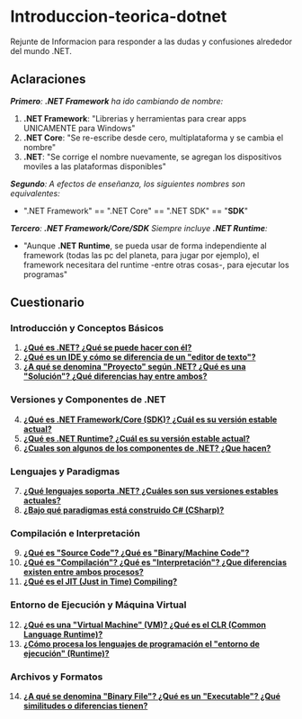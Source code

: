 # Introduccion-teorica-dotnet

Rejunte de Informacion para responder a las dudas y confusiones alrededor del mundo .NET.

## Aclaraciones

_**Primero**: **.NET Framework** ha ido cambiando de nombre:_

1) **.NET Framework**: "Librerias y herramientas para crear apps UNICAMENTE para Windows"
2) **.NET Core**: "Se re-escribe desde cero, multiplataforma y se cambia el nombre"
3) **.NET**: "Se corrige el nombre nuevamente, se agregan los dispositivos moviles a las plataformas disponibles"

_**Segundo**: A efectos de enseñanza, los siguientes nombres son equivalentes:_

- ".NET Framework" ==  ".NET Core" == ".NET SDK" == "**SDK**"

_**Tercero**: **.NET Framework/Core/SDK** Siempre incluye **.NET Runtime**:_

- "Aunque **.NET Runtime**, se pueda usar de forma independiente al framework (todas las pc del planeta, para jugar por ejemplo), el framework necesitara del runtime -entre otras cosas-, para ejecutar los programas"

## Cuestionario

### Introducción y Conceptos Básicos

1. [**¿Qué es .NET? ¿Qué se puede hacer con él?**](https://github.com/estebanmatias92/introduccion-teorica-dotnet/blob/main/answers/question_1.md)
2. [**¿Qué es un IDE y cómo se diferencia de un "editor de texto"?**](https://github.com/estebanmatias92/introduccion-teorica-dotnet/blob/main/answers/question_2.md)
3. [**¿A qué se denomina "Proyecto" según .NET? ¿Qué es una "Solución"? ¿Qué diferencias hay entre ambos?**](https://github.com/estebanmatias92/introduccion-teorica-dotnet/blob/main/answers/question_3.md)

### Versiones y Componentes de .NET

4. [**¿Qué es .NET Framework/Core (SDK)? ¿Cuál es su versión estable actual?**](https://github.com/estebanmatias92/introduccion-teorica-dotnet/blob/main/answers/question_4.md)
5. [**¿Qué es .NET Runtime? ¿Cuál es su versión estable actual?**](https://github.com/estebanmatias92/introduccion-teorica-dotnet/blob/main/answers/question_5.md)
6. [**¿Cuales son algunos de los componentes de .NET? ¿Que hacen?**](https://github.com/estebanmatias92/introduccion-teorica-dotnet/blob/main/answers/question_6.md)

### Lenguajes y Paradigmas

7. [**¿Qué lenguajes soporta .NET? ¿Cuáles son sus versiones estables actuales?**](https://github.com/estebanmatias92/introduccion-teorica-dotnet/blob/main/answers/question_7.md)
8. [**¿Bajo qué paradigmas está construido C# (CSharp)?**](https://github.com/estebanmatias92/introduccion-teorica-dotnet/blob/main/answers/question_8.md)

### Compilación e Interpretación

9. [**¿Qué es "Source Code"? ¿Qué es "Binary/Machine Code"?**](https://github.com/estebanmatias92/introduccion-teorica-dotnet/blob/main/answers/question_9.md)
10. [**¿Qué es "Compilación"? ¿Qué es "Interpretación"? ¿Que diferencias existen entre ambos procesos?**](https://github.com/estebanmatias92/introduccion-teorica-dotnet/blob/main/answers/question_10.md)
11. [**¿Qué es el JIT (Just in Time) Compiling?**](https://github.com/estebanmatias92/introduccion-teorica-dotnet/blob/main/answers/question_11.md)

### Entorno de Ejecución y Máquina Virtual

12. [**¿Qué es una "Virtual Machine" (VM)? ¿Qué es el CLR (Common Language Runtime)?**](https://github.com/estebanmatias92/introduccion-teorica-dotnet/blob/main/answers/question_12.md)
13. [**¿Cómo procesa los lenguajes de programación el "entorno de ejecución" (Runtime)?**](https://github.com/estebanmatias92/introduccion-teorica-dotnet/blob/main/answers/question_13.md)

### Archivos y Formatos

14. [**¿A qué se denomina "Binary File"? ¿Qué es un "Executable"? ¿Qué similitudes o diferencias tienen?**](https://github.com/estebanmatias92/introduccion-teorica-dotnet/blob/main/answers/question_14.md)
